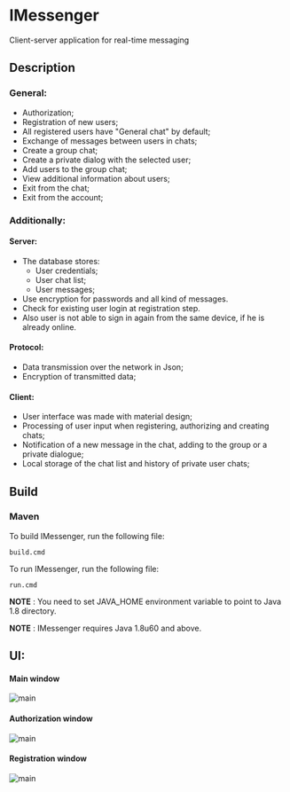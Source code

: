 # IMessenger
Client-server application for real-time messaging

## Description

### General:
  *	Authorization;
  *	Registration of new users;
  *	All registered users have "General chat" by default;
  *	Exchange of messages between users in chats;
  *	Create a group chat;
  *	Create a private dialog with the selected user;
  *	Add users to the group chat;
  * View additional information about users;
  *	Exit from the chat;
  * Exit from the account;

### Additionally:
#### Server:
  * The database stores:
      * User credentials;
      * User chat list;
      * User messages; 
  * Use encryption for passwords and all kind of messages.
  * Check for existing user login at registration step.
  * Also user is not able to sign in again from the same device, if he is already online.
  
#### Protocol:
  *	Data transmission over the network in Json;
  *	Encryption of transmitted data;

#### Client:
  *	User interface was made with material design;
  *	Processing of user input when registering, authorizing and creating chats;
  *	Notification of a new message in the chat, adding to the group or a private dialogue;
  *	Local storage of the chat list and history of private user chats;
  
## Build
  ### Maven
  To build IMessenger, run the following file:
  
    build.cmd
    
  To run IMessenger, run the following file:
  
    run.cmd
    
  **NOTE** : You need to set JAVA_HOME environment variable to point to Java 1.8 directory.
  
  **NOTE** : IMessenger requires Java 1.8u60 and above.
  
## UI:
#### Main window

![main](https://github.com/YuraLampak/IMessenger/blob/master/client/src/main/resources/icons/preview/Main.PNG)

#### Authorization window

![main](https://github.com/YuraLampak/IMessenger/blob/master/client/src/main/resources/icons/preview/authorization.jpg)

#### Registration window

![main](https://github.com/YuraLampak/IMessenger/blob/master/client/src/main/resources/icons/preview/registration.jpg)






